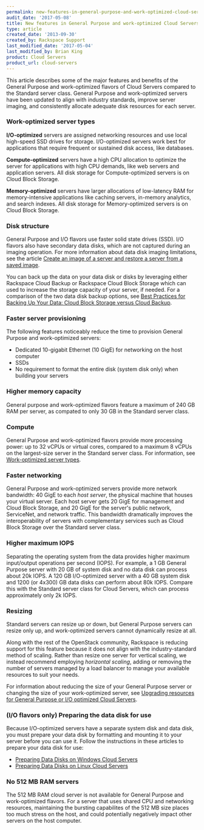 ```yaml
---
permalink: new-features-in-general-purpose-and-work-optimized-cloud-servers/
audit_date: '2017-05-08'
title: New features in General Purpose and work-optimized Cloud Servers
type: article
created_date: '2013-09-30'
created_by: Rackspace Support
last_modified_date: '2017-05-04'
last_modified_by: Brian King
product: Cloud Servers
product_url: cloud-servers
---
```


This article describes some of the major features and benefits of the
General Purpose and work-optimized flavors of Cloud
Servers compared to the Standard server class. General Purpose and work-optimized servers have been updated to align
with industry standards, improve server imaging, and consistently
allocate adequate disk resources for each server.

### Work-optimized server types

**I/O-optimized** servers are assigned networking resources and use
local high-speed SSD drives for storage. I/O-optimized servers work best
for applications that require frequent or sustained disk access, like
databases.

**Compute-optimized** servers have a high CPU allocation to optimize the
server for applications with high CPU demands, like web servers and
application servers. All disk storage for Compute-optimized servers is
on Cloud Block Storage.

**Memory-optimized** servers have larger allocations of low-latency RAM
for memory-intensive applications like caching servers, in-memory
analytics, and search indexes. All disk storage for Memory-optimized
servers is on Cloud Block Storage.

### Disk structure

General Purpose and I/O flavors use faster solid state
drives (SSD). I/O flavors also have secondary data disks, which are not captured during an imaging operation. For more information about data disk imaging limitations, see the article [Create an image of a server and restore a server from a saved image](/how-to/create-an-image-of-a-server-and-restore-a-server-from-a-saved-image).

You can back up the data on your data disk or disks by leveraging either
Rackspace Cloud Backup or Rackspace Cloud Block Storage which
can used to increase the storage capacity of your server, if
needed. For a comparison of the two data disk backup options, see [Best Practices for Backing Up Your Data: Cloud Block Storage versus Cloud Backup](/how-to/best-practices-for-backing-up-your-data-cloud-block-storage-versus-cloud-backup).

### Faster server provisioning

The following features noticeably reduce the time to provision General
Purpose and work-optimized servers:

-   Dedicated 10-gigabit Ethernet (10 GigE) for networking on the host
    computer
-   SSDs
-   No requirement to format the entire disk (system disk only) when
    building your servers

### Higher memory capacity

General purpose and work-optimized flavors feature a maximum of 240 GB RAM per server, as compated to only 30 GB in the Standard
server class.

### Compute

General Purpose and work-optimized flavors provide more processing
power: up to 32 vCPUs or virtual cores, compared to a maximum 8 vCPUs on
the largest-size server in the Standard server class. For information,
see [Work-optimized server types](#SizeOptions).

### Faster networking

General Purpose and work-optimized servers provide more network
bandwidth: 40 GigE to each *host server*, the
physical machine that houses your virtual server. Each host server
gets 20 GigE for management and Cloud Block Storage, and 20 GigE for the
server's public network, ServiceNet, and network traffic. This bandwidth
dramatically improves the interoperability of servers with complementary
services such as Cloud Block Storage over the Standard server class.

### Higher maximum IOPS

Separating the operating system from the data provides higher maximum
input/output operations per second (IOPS). For example, a 1 GB General
Purpose server with 20 GB of system disk and no data disk can process
about 20k IOPS. A 120 GB I/O-optimized server with a 40 GB system disk
and 1200 (or 4x300) GB data disks can perform about 80k IOPS. Compare
this with the Standard server class for Cloud Servers, which can process
approximately only 2k IOPS.

### Resizing

Standard servers can resize up or down, but General Purpose servers can resize only up, and work-optimized servers
cannot dynamically resize at all.

Along with the rest of the OpenStack community, Rackspace is reducing
support for this feature because it does not align with the
industry-standard method of scaling. Rather than resize one server for
vertical scaling, we instead recommend employing *horizontal
scaling*, adding or removing the number of servers managed by a load
balancer to manage your available resources to suit your needs.

For information about reducing the size of your General Purpose server
or changing the size of your work-optimized server, see [Upgrading resources for General Purpose or I/O optimized Cloud Servers](/how-to/upgrading-resources-for-general-purpose-or-io-optimized-cloud-servers).

### (I/O flavors only) Preparing the data disk for use

Because I/O-optimized servers have a separate system disk and data disk, you must prepare your data disk by formatting and
mounting it to your server before you can use it. Follow the
instructions in these articles to prepare your data disk for use:

-   [Preparing Data Disks on Windows Cloud Servers](/how-to/preparing-data-disks-on-windows-cloud-servers)
-   [Preparing Data Disks on Linux Cloud Servers](/how-to/preparing-data-disks-on-linux-cloud-servers)

### No 512 MB RAM servers

The 512 MB RAM cloud server is not available for General Purpose and
work-optimized flavors. For a server that uses shared CPU and networking
resources, maintaining the bursting capabilites of the 512 MB size places too much stress on
the host, and could potentially negatively impact other servers on the host computer.
